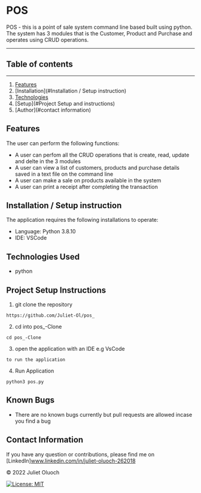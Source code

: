 # POS

POS - this is a point of sale system command line based built using python. The system has 3 modules that is the Customer, Product and Purchase and operates using CRUD operations. 

---
## Table of contents
---
1. [Features](#features)
2. [Installation](#Installation / Setup instruction)
3. [Technologies](#technologies-used)
4. [Setup](#Project Setup and instructions)
5. [Author](#contact information)    


## Features
The user can perform the following functions:

- A user can perfom all the CRUD operations that is create, read, update and delte in the 3 modules
- A user can view a list of customers, products and purchase details saved in a text file on the command line
- A user can make a sale on products available in the system
- A user can print a receipt after completing the transaction


## Installation / Setup instruction
The application requires the following installations to operate:

- Language: Python 3.8.10
- IDE: VSCode

## Technologies Used
- python 

## Project Setup Instructions
1. git clone the repository 
```
https://github.com/Juliet-Ol/pos_
```
2. cd into pos_-Clone
```
cd pos_-Clone
```
3. open the application with an IDE e.g VsCode
```
to run the application
```

4. Run Application
```
python3 pos.py
```

## Known Bugs
- There are no known bugs currently but pull requests are allowed incase you find a bug

## Contact Information
If you have any question or contributions, please find me on [LinkedIn]www.linkedin.com/in/juliet-oluoch-262018

© 2022 Juliet Oluoch

[![License: MIT](https://img.shields.io/badge/License-MIT-yellow.svg)](https://opensource.org/licenses/MIT)